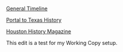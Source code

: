 ---
---

[General Timeline](https://www.thestoryoftexas.com/discover/texas-history-timeline)

[Portal to Texas History](https://texashistory.unt.edu/)

[Houston History Magazine](https://houstonhistorymagazine.org/)

This edit is a test for my Working Copy setup. 